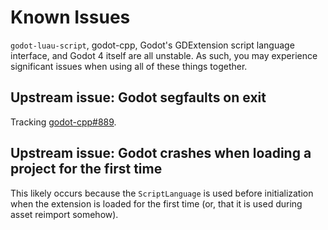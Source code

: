 # Known Issues

`godot-luau-script`, godot-cpp, Godot's GDExtension script language interface, and Godot 4 itself are all unstable.
As such, you may experience significant issues when using all of these things together.

## Upstream issue: Godot segfaults on exit

Tracking [godot-cpp#889](https://github.com/godotengine/godot-cpp/issues/889).

## Upstream issue: Godot crashes when loading a project for the first time

This likely occurs because the `ScriptLanguage` is used before initialization when the extension is loaded for the first time
(or, that it is used during asset reimport somehow).
